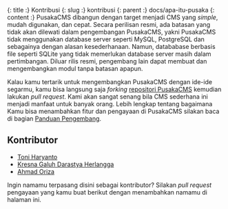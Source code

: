{: title :} Kontribusi
{: slug :} kontribusi
{: parent :} docs/apa-itu-pusaka
{: content :} PusakaCMS dibangun dengan target menjadi CMS yang *simple*, mudah digunakan, dan cepat. Secara perilisan resmi, ada batasan yang tidak akan dilewati dalam pengembangan PusakaCMS, yakni PusakaCMS tidak menggunakan database server seperti MySQL, PostgreSQL dan sebagainya dengan alasan kesederhanaan. Namun, datababase berbasis file seperti SQLite yang tidak memerlukan database server masih dalam pertimbangan. Diluar rilis resmi, pengembang lain dapat membuat dan mengembangkan modul tanpa batasan apapun.

Kalau kamu tertarik untuk mengembangkan PusakaCMS dengan ide-ide segarmu, kamu bisa langsung saja *forking* [repositori PusakaCMS](https://github.com/nyankod/pusakacms) kemudian lakukan *pull request*. Kami akan sangat senang bila CMS sederhana ini menjadi manfaat untuk banyak orang. Lebih lengkap tentang bagaimana Kamu bisa menambahkan fitur dan pengayaan di PusakaCMS silakan baca di bagian [Panduan Pengembang](http://localhost/pusakacms/default/panduan-pengembang).

## Kontributor

- [Toni Haryanto](http://toniharyanto.net)
- [Kresna Galuh Darastya Herlangga](http://kresnagaluh.com)
- [Ahmad Oriza](http://ahmadoriza.com)

Ingin namamu terpasang disini sebagai kontributor? Silakan *pull request* pengayaan yang kamu buat berikut dengan menambahkan namamu di halaman ini.
